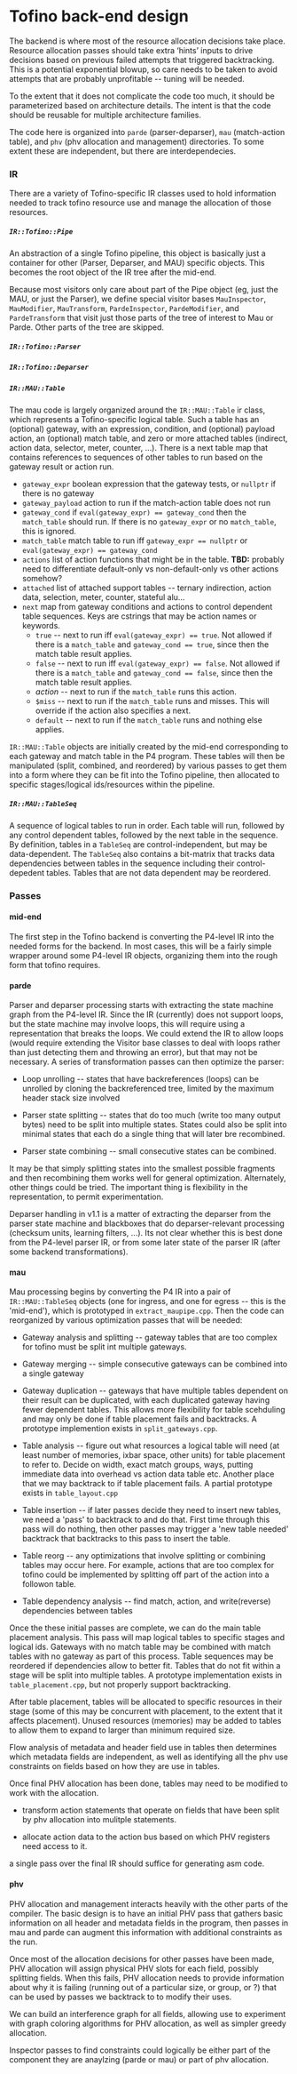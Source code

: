 # Tofino back-end design

The backend is where most of the resource allocation decisions take
place.  Resource allocation passes should take extra ‘hints’ inputs to
drive decisions based on previous failed attempts that triggered
backtracking.  This is a potential exponential blowup, so care needs
to be taken to avoid attempts that are probably unprofitable -- tuning
will be needed.

To the extent that it does not complicate the code too much, it should
be parameterized based on architecture details.  The intent is
that the code should be reusable for multiple architecture families.

The code here is organized into `parde` (parser-deparser), `mau`
(match-action table), and `phv` (phv allocation and management) directories.
To some extent these are independent, but there are interdependecies.

### IR

There are a variety of Tofino-specific IR classes used to hold information
needed to track tofino resource use and manage the allocation of those
resources.

##### `IR::Tofino::Pipe`

An abstraction of a single Tofino pipeline, this object is basically
just a container for other (Parser, Deparser, and MAU) specific objects.
This becomes the root object of the IR tree after the mid-end.

Because most visitors only care about part of the Pipe object (eg,
just the MAU, or just the Parser), we define special visitor bases
`MauInspector`, `MauModifier`, `MauTransform`, `PardeInspector`,
`PardeModifier`, and `PardeTransform` that visit just those parts of the
tree of interest to Mau or Parde.  Other parts of the tree are skipped.

##### `IR::Tofino::Parser`
##### `IR::Tofino::Deparser`

##### `IR::MAU::Table`

The mau code is largely organized around the `IR::MAU::Table` ir class, which
represents a Tofino-specific logical table.  Such a table has an (optional)
gateway, with an expression, condition, and (optional) payload action, an
(optional) match table, and zero or more attached tables (indirect, action
data, selector, meter, counter, ...).  There is a next table map that
contains references to sequences of other tables to run based on the
gateway result or action run.

- `gateway_expr`  boolean expression that the gateway tests, or `nullptr`
  if there is no gateway
- `gateway_payload`  action to run if the match-action table does not run
- `gateway_cond`  if `eval(gateway_expr) == gateway_cond` then the
  `match_table` should run.  If there is no `gateway_expr` or no
  `match_table`, this is ignored.
- `match_table`  match table to run iff `gateway_expr == nullptr` or
  `eval(gateway_expr) == gateway_cond`
- `actions`  list of action functions that might be in the table.
  **TBD:** probably need to differentiate default-only vs non-default-only vs
  other actions somehow?
- `attached`  list of attached support tables -- ternary indirection,
  action data, selection, meter, counter, stateful alu...
- `next`  map from gateway conditions and actions to control dependent table
  sequences.  Keys are cstrings that may be action names or keywords.
  - `true` -- next to run iff `eval(gateway_expr) == true`.  Not allowed if
    there is a `match_table` and `gateway_cond == true`, since then the match
    table result applies.
  - `false` -- next to run iff `eval(gateway_expr) == false`.  Not allowed if
    there is a `match_table` and `gateway_cond == false`, since then the match
    table result applies.
  - *action*  -- next to run if the `match_table` runs this action.
  - `$miss`  -- next to run if the `match_table` runs and misses.  This will
    override if the action also specifies a next.
  - `default`  -- next to run if the `match_table` runs and nothing else
    applies.

`IR::MAU::Table` objects are initially created by the mid-end
corresponding to each gateway and match table in the P4 program.
These tables will then be manipulated (split, combined, and reordered)
by various passes to get them into a form where they can be fit into the
Tofino pipeline, then allocated to specific stages/logical ids/resources
within the pipeline.

##### `IR::MAU::TableSeq`

A sequence of logical tables to run in order.  Each table will run,
followed by any control dependent tables, followed by the next
table in the sequence.  By definition, tables in a `TableSeq` are
control-independent, but may be data-dependent.  The `TableSeq` also
contains a bit-matrix that tracks data dependencies between tables in
the sequence including their control-depedent tables.  Tables that are
not data dependent may be reordered.

### Passes

#### mid-end

The first step in the Tofino backend is converting the P4-level IR into the
needed forms for the backend.  In most cases, this will be a fairly simple
wrapper around some P4-level IR objects, organizing them into the rough form
that tofino requires.

#### parde

Parser and deparser processing starts with extracting the state machine
graph from the P4-level IR.  Since the IR (currently) does not support
loops, but the state machine may involve loops, this will require using
a representation that breaks the loops.  We could extend the IR to
allow loops (would require extending the Visitor base classes to deal
with loops rather than just detecting them and throwing an error), but
that may not be necessary.  A series of transformation passes can then
optimize the parser:

* Loop unrolling -- states that have backreferences (loops) can be unrolled by
  cloning the backreferenced tree, limited by the maximum header stack size
  involved

* Parser state splitting -- states that do too much (write too many
  output bytes) need to be split into multiple states.  States could also
  be split into minimal states that each do a single thing that will later
  bre recombined.

* Parser state combining -- small consecutive states can be combined.

It may be that simply splitting states into the smallest possible
fragments and then recombining them works well for general optimization.
Alternately, other things could be tried.  The important thing is
flexibility in the representation, to permit experimentation.

Deparser handling in v1.1 is a matter of extracting the deparser from the
parser state machine and blackboxes that do deparser-relevant processing
(checksum units, learning filters, ...).  Its not clear whether this is
best done from the P4-level parser IR, or from some later state of the
parser IR (after some backend transformations).

#### mau

Mau processing begins by converting the P4 IR into a pair of
`IR::MAU::TableSeq` objects (one for ingress, and one for egress --
this is the 'mid-end'), which is prototyped in `extract_maupipe.cpp`.
Then the code can reorganized by various optimization passes that will
be needed:

- Gateway analysis and splitting -- gateway tables that are too complex
  for tofino must be split int multiple gateways.

- Gateway merging -- simple consecutive gateways can be combined into
  a single gateway

- Gateway duplication -- gateways that have multiple tables dependent
  on their result can be duplicated, with each duplicated gateway having
  fewer dependent tables.  This allows more flexibility for table scehduling
  and may only be done if table placement fails and backtracks.  A
  prototype implemention exists in `split_gateways.cpp`.

- Table analysis -- figure out what resources a logical table will need
  (at least number of memories, ixbar space, other units) for table
  placement to refer to.  Decide on width, exact match groups, ways, putting
  immediate data into overhead vs action data table etc.  Another place
  that we may backtrack to if table placement fails.  A partial prototype
  exists in `table_layout.cpp`

- Table insertion -- if later passes decide they need to insert new tables,
  we need a 'pass' to backtrack to and do that.  First time through this
  pass will do nothing, then other passes may trigger a 'new table needed'
  backtrack that backtracks to this pass to insert the table.

- Table reorg -- any optimizations that involve splitting or combining
  tables may occur here.  For example, actions that are too complex for
  tofino could be implemented by splitting off part of the action into a
  followon table.

- Table dependency analysis -- find match, action, and write(reverse)
  dependencies between tables

Once the these initial passes are complete, we can do the main table
placement analysis.  This pass will map logical tables to specific
stages and logical ids.  Gateways with no match table may be combined with
match tables with no gateway as part of this process.  Table sequences may
be reordered if dependencies allow to better fit.  Tables that do not fit
within a stage will be split into multiple tables.  A prototype implementation
exists in `table_placement.cpp`, but not properly support backtracking.

After table placement, tables will be allocated to specific resources
in their stage (some of this may be concurrent with placement, to the
extent that it affects placement).  Unused resources (memories) may be
added to tables to allow them to expand to larger than minimum required
size.

Flow analysis of metadata and header field use in tables then determines
which metadata fields are independent, as well as identifying all the
phv use constraints on fields based on how they are use in tables.

Once final PHV allocation has been done, tables may need to be modified to
work with the allocation.

- transform action statements that operate on fields that have been split
  by phv allocation into mulitple statements.

- allocate action data to the action bus based on which PHV registers need
  access to it.

a single pass over the final IR should suffice for generating asm code.

#### phv

PHV allocation and management interacts heavily with the other parts of the
compiler.  The basic design is to have an initial PHV pass that gathers
basic information on all header and metadata fields in the program, then passes
in mau and parde can augment this information with additional constraints as
the run.

Once most of the allocation decisions for other passes have been made, PHV
allocation will assign physical PHV slots for each field, possibly splitting
fields.  When this fails, PHV allocation needs to provide information about
why it is failing (running out of a particular size, or group, or ?) that
can be used by passes we backtrack to to modify their uses.

We can build an interference graph for all fields, allowing use to experiment
with graph coloring algorithms for PHV allocation, as well as simpler
greedy allocation.

Inspector passes to find constraints could logically be either part of
the component they are anaylzing (parde or mau) or part of phv allocation.


